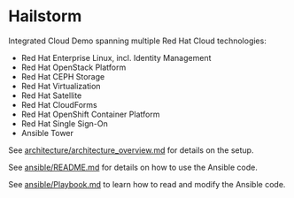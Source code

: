 # Hailstorm
Integrated Cloud Demo spanning multiple Red Hat Cloud technologies:
* Red Hat Enterprise Linux, incl. Identity Management
* Red Hat OpenStack Platform
* Red Hat CEPH Storage
* Red Hat Virtualization
* Red Hat Satellite
* Red Hat CloudForms
* Red Hat OpenShift Container Platform
* Red Hat Single Sign-On
* Ansible Tower


See [architecture/architecture_overview.md](architecture/architecture_overview.md "Architecture Overview") for details on the setup.

See [ansible/README.md](ansible/README.md) for details on how to use the Ansible code.

See [ansible/Playbook.md](ansible/Playbook.md) to learn how to read and modify the Ansible code.
